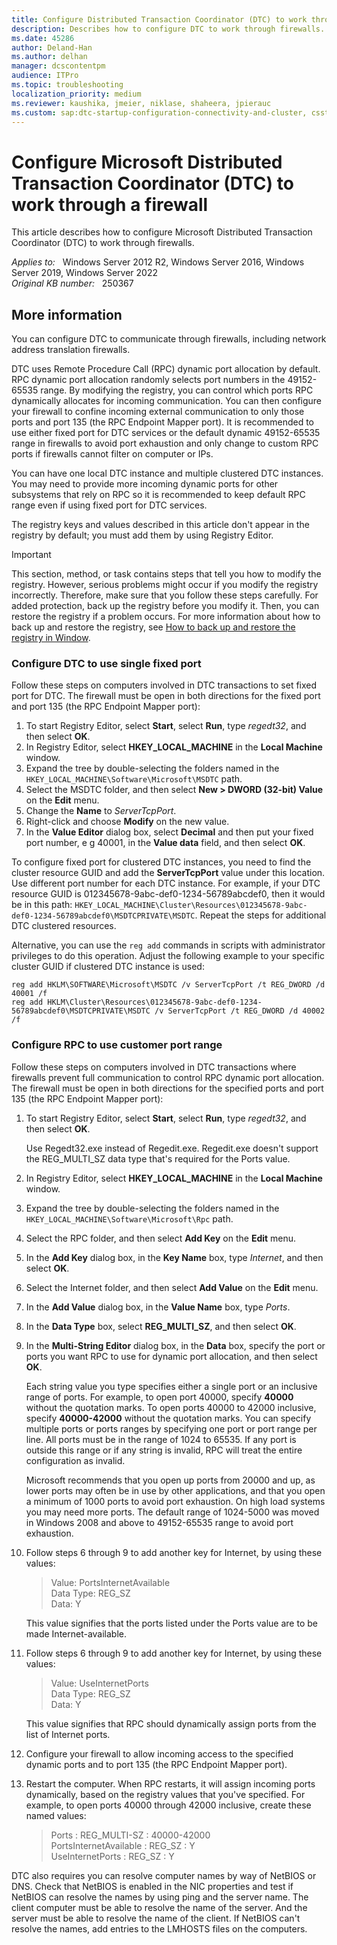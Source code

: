 ```yaml
---
title: Configure Distributed Transaction Coordinator (DTC) to work through a firewall
description: Describes how to configure DTC to work through firewalls.
ms.date: 45286
author: Deland-Han
ms.author: delhan
manager: dcscontentpm
audience: ITPro
ms.topic: troubleshooting
localization_priority: medium
ms.reviewer: kaushika, jmeier, niklase, shaheera, jpierauc
ms.custom: sap:dtc-startup-configuration-connectivity-and-cluster, csstroubleshoot
---
```

# Configure Microsoft Distributed Transaction Coordinator (DTC) to work through a firewall

This article describes how to configure Microsoft Distributed Transaction Coordinator (DTC) to work through firewalls.

_Applies to:_ &nbsp; Windows Server 2012 R2, Windows Server 2016, Windows Server 2019, Windows Server 2022  
_Original KB number:_ &nbsp; 250367

## More information

You can configure DTC to communicate through firewalls, including network address translation firewalls.

DTC uses Remote Procedure Call (RPC) dynamic port allocation by default. RPC dynamic port allocation randomly selects port numbers in the 49152-65535 range. By modifying the registry, you can control which ports RPC dynamically allocates for incoming communication. You can then configure your firewall to confine incoming external communication to only those ports and port 135 (the RPC Endpoint Mapper port). It is recommended to use either fixed port for DTC services or the default dynamic 49152-65535 range in firewalls to avoid port exhaustion and only change to custom RPC ports if firewalls cannot filter on computer or IPs.

You can have one local DTC instance and multiple clustered DTC instances. You may need to provide more incoming dynamic ports for other subsystems that rely on RPC so it is recommended to keep default RPC range even if using fixed port for DTC services.

The registry keys and values described in this article don't appear in the registry by default; you must add them by using Registry Editor.

> [!IMPORTANT]
> This section, method, or task contains steps that tell you how to modify the registry. However, serious problems might occur if you modify the registry incorrectly. Therefore, make sure that you follow these steps carefully. For added protection, back up the registry before you modify it. Then, you can restore the registry if a problem occurs. For more information about how to back up and restore the registry, see [How to back up and restore the registry in Window](https://support.microsoft.com/help/322756).

### Configure DTC to use single fixed port

Follow these steps on computers involved in DTC transactions to set fixed port for DTC. The firewall must be open in both directions for the fixed port and port 135 (the RPC Endpoint Mapper port):

1. To start Registry Editor, select **Start**, select **Run**, type *regedt32*, and then select **OK**.
2. In Registry Editor, select **HKEY_LOCAL_MACHINE** in the **Local Machine** window.
3. Expand the tree by double-selecting the folders named in the `HKEY_LOCAL_MACHINE\Software\Microsoft\MSDTC` path.
4. Select the MSDTC folder, and then select **New > DWORD (32-bit) Value** on the **Edit** menu.
5. Change the **Name** to *ServerTcpPort*.
6. Right-click and choose **Modify** on the new value.
7. In the **Value Editor** dialog box, select **Decimal** and then put your fixed port number, e g 40001, in the **Value data** field, and then select **OK**.

To configure fixed port for clustered DTC instances, you need to find the cluster resource GUID and add the **ServerTcpPort** value under this location. Use different port number for each DTC instance. For example, if your DTC resource GUID is 012345678-9abc-def0-1234-56789abcdef0, then it would be in this path: `HKEY_LOCAL_MACHINE\Cluster\Resources\012345678-9abc-def0-1234-56789abcdef0\MSDTCPRIVATE\MSDTC`. Repeat the steps for additional DTC clustered resources.

Alternative, you can use the `reg add` commands in scripts with administrator privileges to do this operation. Adjust the following example to your specific cluster GUID if clustered DTC instance is used:

```console
reg add HKLM\SOFTWARE\Microsoft\MSDTC /v ServerTcpPort /t REG_DWORD /d 40001 /f
reg add HKLM\Cluster\Resources\012345678-9abc-def0-1234-56789abcdef0\MSDTCPRIVATE\MSDTC /v ServerTcpPort /t REG_DWORD /d 40002 /f
```

### Configure RPC to use customer port range

Follow these steps on computers involved in DTC transactions where firewalls prevent full communication to control RPC dynamic port allocation. The firewall must be open in both directions for the specified ports and port 135 (the RPC Endpoint Mapper port):

1. To start Registry Editor, select **Start**, select **Run**, type *regedt32*, and then select **OK**.

   Use Regedt32.exe instead of Regedit.exe. Regedit.exe doesn't support the REG_MULTI_SZ data type that's required for the Ports value.

2. In Registry Editor, select **HKEY_LOCAL_MACHINE** in the **Local Machine** window.
3. Expand the tree by double-selecting the folders named in the `HKEY_LOCAL_MACHINE\Software\Microsoft\Rpc` path.

4. Select the RPC folder, and then select **Add Key** on the **Edit** menu.
5. In the **Add Key** dialog box, in the **Key Name** box, type *Internet*, and then select **OK**.
6. Select the Internet folder, and then select **Add Value** on the **Edit** menu.
7. In the **Add Value** dialog box, in the **Value Name** box, type *Ports*.
8. In the **Data Type** box, select **REG_MULTI_SZ**, and then select **OK**.
9. In the **Multi-String Editor** dialog box, in the **Data** box, specify the port or ports you want RPC to use for dynamic port allocation, and then select **OK**.

   Each string value you type specifies either a single port or an inclusive range of ports. For example, to open port 40000, specify **40000** without the quotation marks. To open ports 40000 to 42000 inclusive, specify **40000-42000** without the quotation marks. You can specify multiple ports or ports ranges by specifying one port or port range per line. All ports must be in the range of 1024 to 65535. If any port is outside this range or if any string is invalid, RPC will treat the entire configuration as invalid.

   Microsoft recommends that you open up ports from 20000 and up, as lower ports may often be in use by other applications, and that you open a minimum of 1000 ports to avoid port exhaustion. On high load systems you may need more ports. The default range of 1024-5000 was moved in Windows 2008 and above to 49152-65535 range to avoid port exhaustion.

10. Follow steps 6 through 9 to add another key for Internet, by using these values:

    > Value: PortsInternetAvailable  
    Data Type: REG_SZ  
    Data: Y

    This value signifies that the ports listed under the Ports value are to be made Internet-available.

11. Follow steps 6 through 9 to add another key for Internet, by using these values:

    > Value: UseInternetPorts  
    Data Type: REG_SZ  
    Data: Y

    This value signifies that RPC should dynamically assign ports from the list of Internet ports.

12. Configure your firewall to allow incoming access to the specified dynamic ports and to port 135 (the RPC Endpoint Mapper port).

13. Restart the computer. When RPC restarts, it will assign incoming ports dynamically, based on the registry values that you've specified. For example, to open ports 40000 through 42000 inclusive, create these named values:

    > Ports : REG_MULTI-SZ : 40000-42000  
    PortsInternetAvailable : REG_SZ : Y  
    UseInternetPorts : REG_SZ : Y

DTC also requires you can resolve computer names by way of NetBIOS or DNS. Check that NetBIOS is enabled in the NIC properties and test if NetBIOS can resolve the names by using ping and the server name. The client computer must be able to resolve the name of the server. And the server must be able to resolve the name of the client. If NetBIOS can't resolve the names, add entries to the LMHOSTS files on the computers.
